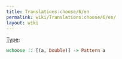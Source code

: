 ```yaml
---
title: Translations:choose/6/en
permalink: wiki/Translations:choose/6/en/
layout: wiki
---
```


[Type](/wiki/Type_signature "wikilink"):

``` haskell
wchoose :: [(a, Double)] -> Pattern a
```
